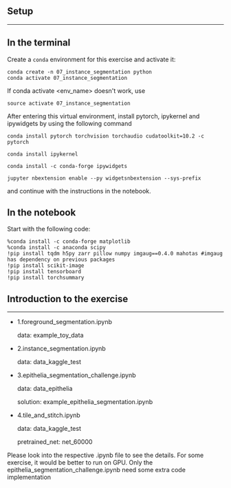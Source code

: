 ## Setup
---
## In the terminal

Create a `conda` environment for this exercise and activate it:

```
conda create -n 07_instance_segmentation python
conda activate 07_instance_segmentation
```
If conda activate <env_name> doesn't work, use

```
source activate 07_instance_segmentation
```
After entering this virtual environment, install pytorch, ipykernel and ipywidgets by using the following command

```
conda install pytorch torchvision torchaudio cudatoolkit=10.2 -c pytorch

conda install ipykernel

conda install -c conda-forge ipywidgets

jupyter nbextension enable --py widgetsnbextension --sys-prefix
```

and continue with the instructions in the notebook.

## In the notebook

Start with the following code:
```
%conda install -c conda-forge matplotlib 
%conda install -c anaconda scipy
!pip install tqdm h5py zarr pillow numpy imgaug==0.4.0 mahotas #imgaug has dependency on previous packages
!pip install scikit-image
!pip install tensorboard
!pip install torchsummary
```

## Introduction to the exercise
---

- 1.foreground_segmentation.ipynb

    data: example_toy_data

- 2.instance_segmentation.ipynb

    data: data_kaggle_test

- 3.epithelia_segmentation_challenge.ipynb

    data: data_epithelia

    solution: example_epithelia_segmentation.ipynb

- 4.tile_and_stitch.ipynb

    data: data_kaggle_test

    pretrained_net: net_60000

Please look into the respective .ipynb file to see the details. For some exercise, it would be better to run on GPU. 
Only the epithelia_segmentation_challenge.ipynb need some extra code implementation